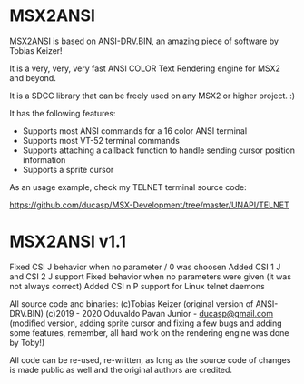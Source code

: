# MSX2ANSI

MSX2ANSI is based on ANSI-DRV.BIN, an amazing piece of software by Tobias Keizer!

It is a very, very, very fast ANSI COLOR Text Rendering engine for MSX2 and beyond.

It is a SDCC library that can be freely used on any MSX2 or higher project. :)

It has the following features:

- Supports most ANSI commands for a 16 color ANSI terminal
- Supports most VT-52 terminal commands
- Supports attaching a callback function to handle sending cursor position information
- Supports a sprite cursor

As an usage example, check my TELNET terminal source code:

https://github.com/ducasp/MSX-Development/tree/master/UNAPI/TELNET

# MSX2ANSI v1.1

Fixed CSI J behavior when no parameter / 0 was choosen
Added CSI 1 J and CSI 2 J support
Fixed behavior when no parameters were given (it was not always correct)
Added CSI n P support for Linux telnet daemons

All source code and binaries: 
(c)Tobias Keizer (original version of ANSI-DRV.BIN)
(c)2019 - 2020 Oduvaldo Pavan Junior - ducasp@gmail.com (modified version, adding sprite cursor and fixing a few bugs and adding some features, remember, all hard work on the rendering engine was done by Toby!)

All code can be re-used, re-written, as long as the source code of changes is made public as well and the original authors are credited.
